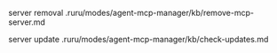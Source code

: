 server removal
.ruru/modes/agent-mcp-manager/kb/remove-mcp-server.md

server update
.ruru/modes/agent-mcp-manager/kb/check-updates.md